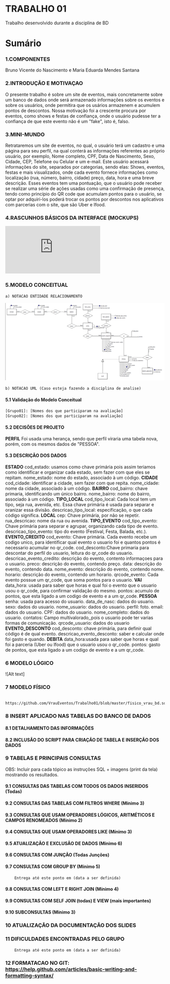 # TRABALHO 01
Trabalho desenvolvido durante a disciplina de BD

# Sumário

### 1.COMPONENTES<br>
Bruno Vicente do Nascimento e
Maria Eduarda Mendes Santana<br>

### 2.INTRODUÇÃO E MOTIVAÇAO<br>
O presente trabalho é sobre um site de eventos, mais concretamente sobre um banco de dados onde será armazenado informações sobre os eventos e sobre os usuários, onde permitira que os usários armazenem e acumulem pontos de descontos. Nossa motivação foi a crescente procura por eventos, como shows e festas de confiança, onde o usuário pudesse ter a confiança de que este evento não é um "fake", isto é, falso.

### 3.MINI-MUNDO<br>

Retrataremos um site de eventos, no qual, o usuário terá um cadastro e uma página para seu perfil, na qual conterá as informações referentes ao próprio usuário, por exemplo, Nome completo, CPF, Data de Nascimento, Sexo, Cidade, CEP, Telefone ou Celular e um e-mail. Este usuário acessará informações do site, separados por categorias, sendo elas: Shows, eventos, festas e mais visualizados, onde cada evento fornece informações como localização (rua, número, bairro, cidade) preço, data, hora e uma breve descrição. Esses eventos tem uma pontuação, que o usuário pode receber se realizar uma série de ações usadas como uma confirmação de presença, tendo como princípio do QR code que acumulam pontos para o usuário, se optar por adquiri-los poderá trocar os pontos por descontos nos aplicativos com parcerias com o site, que são Uber e Ifood.

### 4.RASCUNHOS BÁSICOS DA INTERFACE (MOCKUPS)<br>
![Alt text](https://github.com/VrauEventos/Trabalho01/blob/master/VRAU%20(3).pdf)


### 5.MODELO CONCEITUAL<br>
    a) NOTACAO ENTIDADE RELACIONAMENTO
![Alt text](https://github.com/VrauEventos/Trabalho01/blob/master/bd_trabalho.PNG)
    
    b) NOTACAO UML (Caso esteja fazendo a disciplina de analise)

#### 5.1 Validação do Modelo Conceitual
    [Grupo01]: [Nomes dos que participaram na avaliação]
    [Grupo02]: [Nomes dos que participaram na avaliação]

#### 5.2 DECISÕES DE PROJETO
**PERFIL**
Foi usada uma herança, sendo que perfil viraria uma tabela nova, porém, com os mesmos dados de "PESSOA".
#### 5.3 DESCRIÇÃO DOS DADOS 
   **ESTADO**
   cod_estado: usamos como chave primária pois assim teriamos como identificar e organizar cada estado, sem fazer com que eles se repitam.
    nome_estado: nome do estado, associado à um código.
   **CIDADE**
   cod_cidade: identificar a cidade, sem fazer com que repita.
    nome_cidade:  nome da cidade, associado à um código.
    **BAIRRO**
    cod_bairro: chave primaria, identificando um único bairro.
    nome_bairro: nome do bairro, associado à um código.
    **TIPO_LOCAL**
    cod_tipo_local: Cada local tem um tipo, seja rua, avenida, etc. Essa chave primária é usada para separar e oranizar essa divisão.
    descricao_tipo_local: especificação, o que cada código significa.
    **LOCAL**
    cep: Chave primária, por não se repetir.
    rua_descricao: nome da rua ou avenida.
    **TIPO_EVENTO**
    cod_tipo_evento: Chave primária para separar e agrupar, organizando cada tipo de evento.
    descricao_tipo_evento: tipo do evento (Festival, Festa, Balada, etc.).
    **EVENTO_CREDITO**
    cod_evento: Chave primária. Cada evento recebe um codigo unico, para identificar qual evento o usuario foi e quantos pontos é necessario acumular no qr_code.
    cod_desconto:Chave primaria para descontar do perfil do usuario, leitura do qr_code do usuario.
    descricao_evento_credito: descrição do evento, contento informaçoes para o usuario.
    preco: descrição do evento, contendo preço.
    data: descrição do evento, contendo data.
    nome_evento: descrição do evento, contendo nome.
    horario: descrição do evento, contendo um horario.
    qrcode_evento: Cada evento possue um qr_code, que soma pontos para o usuario.
    **VAI**
    data_hora: usada para saber que horas e qual foi o evento que o usuario usou o qr_code, para confirmar validação do mesmo.
    pontos: acumulo de pontos, que esta ligado a um codigo de evento e a um qr_code.
    **PESSOA**
    senha: usada para acesso do usuario.
    data_de_nasc: dados do usuario.
    sexo:  dados do usuario.
    nome_usuario: dados do usuario.
    perfil: foto.
    email: dados do usuario.
    CPF:   dados do usuario.
    nome_completo: dados do usuario.
    contatos: Campo multivalorado,,pois o usuario pode ter varias formas de comunicação.
    qrcode_usuario:  dados do usuario
    **EVENTO_DESCONTO**
    cod_desconto: chave primária, para definir qual código é de qual evento.
    descricao_evento_desconto: saber e calcular onde foi gasto e quando.
    **DEBITA**
    data_hora:usada para saber que horas e qual foi a parceria (Uber ou Ifood) que o usuario usou o qr_code.
    pontos: gasto de pontos, que esta ligado a um codigo de evento e a um qr_code.
    

### 6	MODELO LÓGICO<br>
![Alt text]

### 7	MODELO FÍSICO<br>
        https://github.com/VrauEventos/Trabalho01/blob/master/fisico_vrau_bd.sql
 
### 8	INSERT APLICADO NAS TABELAS DO BANCO DE DADOS<br>
#### 8.1 DETALHAMENTO DAS INFORMAÇÕES

#### 8.2 INCLUSÃO DO SCRIPT PARA CRIAÇÃO DE TABELA E INSERÇÃO DOS DADOS
     
        
### 9	TABELAS E PRINCIPAIS CONSULTAS<br>
OBS: Incluir para cada tópico as instruções SQL + imagens (print da tela) mostrando os resultados.<br>
#### 9.1	CONSULTAS DAS TABELAS COM TODOS OS DADOS INSERIDOS (Todas)<br>
#### 9.2	CONSULTAS DAS TABELAS COM FILTROS WHERE (Mínimo 3) <br>

#### 9.3	CONSULTAS QUE USAM OPERADORES LÓGICOS, ARITMÉTICOS E CAMPOS RENOMEADOS (Mínimo 2)<br>
#### 9.4	CONSULTAS QUE USAM OPERADORES LIKE (Mínimo 3)  <br>
#### 9.5	ATUALIZAÇÃO E EXCLUSÃO DE DADOS (Mínimo 6)<br>
#### 9.6	CONSULTAS COM JUNÇÃO (Todas Junções)<br>
#### 9.7	CONSULTAS COM GROUP BY (Mínimo 5)<br>
        Entrega até este ponto em (data a ser definida)
        
#### 9.8	CONSULTAS COM LEFT E RIGHT JOIN (Mínimo 4) <br>
#### 9.9	CONSULTAS COM SELF JOIN (todas) E VIEW (mais importantes) <br>
#### 9.10	SUBCONSULTAS (Mínimo 3) <br>
### 10	ATUALIZAÇÃO DA DOCUMENTAÇÃO DOS SLIDES<br>
### 11	DIFICULDADES ENCONTRADAS PELO GRUPO<br>

        Entrega até este ponto em (data a ser definida)
        
### 12  FORMATACAO NO GIT: https://help.github.com/articles/basic-writing-and-formatting-syntax/
